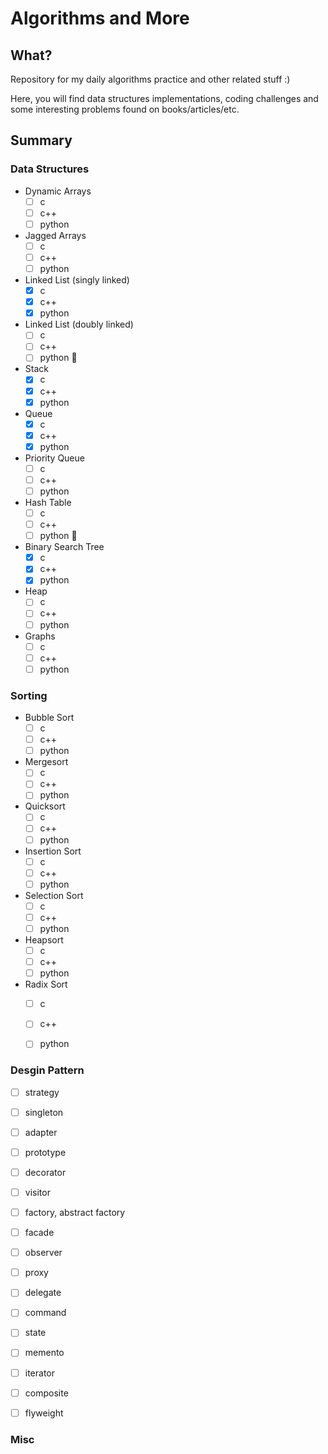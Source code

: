 # Algorithms and More

## What?
Repository for my daily algorithms practice and other related stuff :)

Here, you will find data structures implementations, coding challenges and some interesting problems found on books/articles/etc.

## Summary


### Data Structures


- Dynamic Arrays
  - [ ] c
  - [ ] c++
  - [ ] python

- Jagged Arrays
  - [ ] c
  - [ ] c++
  - [ ] python

- Linked List (singly linked)
  - [x] c
  - [x] c++
  - [x] python

- Linked List (doubly linked)
  - [ ] c
  - [ ] c++
  - [ ] python 🚧

- Stack
  - [x] c
  - [x] c++
  - [x] python

- Queue  
  - [x] c
  - [x] c++
  - [x] python

- Priority Queue
  - [ ] c
  - [ ] c++
  - [ ] python

- Hash Table
  - [ ] c
  - [ ] c++
  - [ ] python 🚧
  
- Binary Search Tree 
  - [x] c
  - [x] c++
  - [x] python
  
- Heap
  - [ ] c
  - [ ] c++
  - [ ] python
  
- Graphs
  - [ ] c
  - [ ] c++
  - [ ] python

### Sorting

- Bubble Sort
  - [ ] c
  - [ ] c++
  - [ ] python
  
- Mergesort
  - [ ] c
  - [ ] c++
  - [ ] python
  
- Quicksort
  - [ ] c
  - [ ] c++
  - [ ] python
  
- Insertion Sort
  - [ ] c
  - [ ] c++
  - [ ] python
  
- Selection Sort
  - [ ] c
  - [ ] c++
  - [ ] python

- Heapsort
  - [ ] c
  - [ ] c++
  - [ ] python

- Radix Sort
  - [ ] c
  - [ ] c++
  - [ ] python


### Desgin Pattern


- [ ] strategy

- [ ] singleton

- [ ]  adapter

- [ ] prototype

- [ ] decorator

- [ ] visitor

- [ ] factory, abstract factory

- [ ] facade

- [ ] observer

- [ ] proxy

- [ ] delegate

- [ ] command

- [ ] state

- [ ] memento

- [ ] iterator

- [ ] composite

- [ ] flyweight


### Misc

